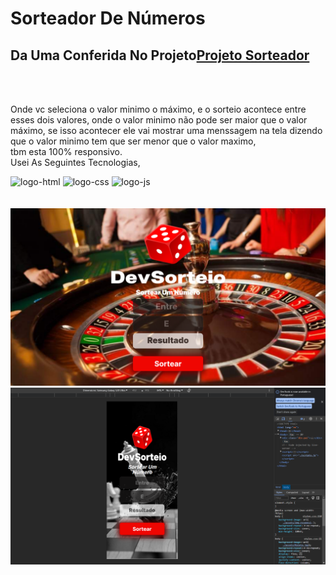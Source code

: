 <h1 > Sorteador De Números </h1>
<h2>Da Uma Conferida No Projeto<a  href="https://sorteador-de-numeros-th.netlify.app/">Projeto Sorteador</a></h2>
<br>

<br>

Onde vc seleciona o valor minimo o máximo, e o sorteio acontece entre esses dois valores,
onde o valor minimo não pode ser maior que o valor máximo, se isso acontecer ele vai mostrar uma menssagem na tela dizendo que o valor minimo tem que ser menor que o valor maximo,
<br>
tbm esta 100% responsivo.
<br>
Usei As Seguintes Tecnologias,
<br>

<img src="https://img.shields.io/badge/HTML5-E34F26?style=for-the-badge&logo=html5&logoColor=white" alt="logo-html">
<img src="https://img.shields.io/badge/CSS3-1572B6?style=for-the-badge&logo=css3&logoColor=white" alt="logo-css">
<img src="https://img.shields.io/badge/JavaScript-323330?style=for-the-badge&logo=javascript&logoColor=F7DF1E" alt="logo-js">
<br>
<br>
<br>
<img src="./img-redme/img(5).png">
<img src="./img-redme/img(6).png">
